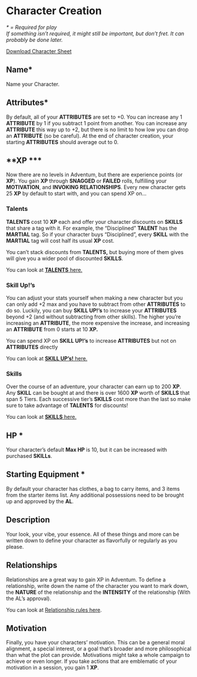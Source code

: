 # Character Creation

_* = Required for play  
If something isn’t required, it might still be important, but don’t fret. It can probably be done later._

[Download Character Sheet](https://www.thatowlguy.com/s/Adventum-Character-Sheet-v12a.pdf)

## Name*

Name your Character.

## Attributes*

By default, all of your **ATTRIBUTES** are set to +0. You can increase any 1 **ATTRIBUTE** by 1 if you subtract 1 point from another. You can increase any **ATTRIBUTE** this way up to +2, but there is no limit to how low you can drop an **ATTRIBUTE** (so be careful). At the end of character creation, your starting **ATTRIBUTES** should average out to 0.

## **XP ***

Now there are no levels in Adventum, but there are experience points (or **XP**). You gain **XP** through **SNAGGED** or **FAILED** rolls, fulfilling your **MOTIVATION**, and **INVOKING RELATIONSHIPS**. Every new character gets 25 **XP** by default to start with, and you can spend XP on…

### Talents

**TALENTS** cost 10 **XP** each and offer your character discounts on **SKILLS** that share a tag with it. For example, the “Disciplined” **TALENT** has the **MARTIAL** tag. So if your character buys “Disciplined”, every **SKILL** with the **MARTIAL** tag will cost half its usual **XP** cost.

You can’t stack discounts from **TALENTS,** but buying more of them gives will give you a wider pool of discounted **SKILLS**.

You can look at [**TALENTS** here.](https://www.thatowlguy.com/adventum/xp-shop/talents)

### **Skill Up!’s**

You can adjust your stats yourself when making a new character but you can only add +2 max and you have to subtract from other **ATTRIBUTES** to do so. Luckily, you can buy **SKILL UP!’s** to increase your **ATTRIBUTES** beyond +2 (and without subtracting from other skills). The higher you’re increasing an **ATTRIBUTE**, the more expensive the increase, and increasing an **ATTRIBUTE** from 0 starts at 10 **XP.**

You can spend XP on **SKILL UP!’s** to increase **ATTRIBUTES** but not on **ATTRIBUTES** directly

You can look at [**SKILL UP’s!** here.](https://www.thatowlguy.com/adventum/xp-shop/skill-up)

### **Skills**

Over the course of an adventure, your character can earn up to 200 **XP**. Any **SKILL** can be bought at and there is over 1600 **XP** worth of **SKILLS** that span 5 Tiers. Each successive tier’s **SKILLS** cost more than the last so make sure to take advantage of **TALENTS** for discounts!

You can look at [**SKILLS** here.](https://www.thatowlguy.com/adventum/xp-shop)

## HP *

Your character’s default **Max HP** is 10, but it can be increased with purchased **SKILLs**.

## Starting Equipment *

By default your character has clothes, a bag to carry items, and 3 items from the starter items list. Any additional possessions need to be brought up and approved by the **AL**.

## Description

Your look, your vibe, your essence. All of these things and more can be written down to define your character as flavorfully or regularly as you please.

## Relationships

Relationships are a great way to gain XP in Adventum. To define a relationship, write down the name of the character you want to mark down, the **NATURE** of the relationship and the **INTENSITY** of the relationship (With the AL’s approval).

You can look at [Relationship rules here](https://www.thatowlguy.com/adventum/relationships).

## Motivation

Finally, you have your characters’ motivation. This can be a general moral alignment, a special interest, or a goal that’s broader and more philosophical than what the plot can provide. Motivations might take a whole campaign to achieve or even longer. If you take actions that are emblematic of your motivation in a session, you gain 1 **XP**.